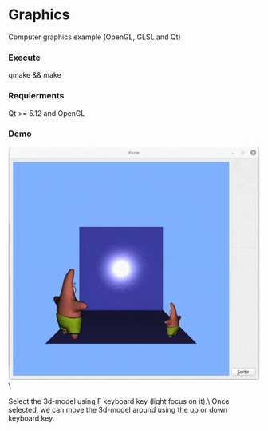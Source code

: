 # Graphics
Computer graphics example (OpenGL, GLSL and Qt)
### Execute
qmake && make
### Requierments
Qt >= 5.12 and OpenGL
### Demo
![demo](https://github.com/aliahsan365/Graphics/blob/main/demo)\

Select the 3d-model using F keyboard key (light focus on it).\ 
Once selected, we can move the 3d-model around using the up or down keyboard key.
